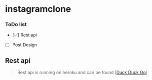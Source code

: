 # instagramclone


### ToDo list

- [✅] Rest api
- [ ] Post Design

## Rest api

> Rest api is running on heroku and can be found [[Duck Duck Go](https://github.com/Raygud/instagramServer/)]
